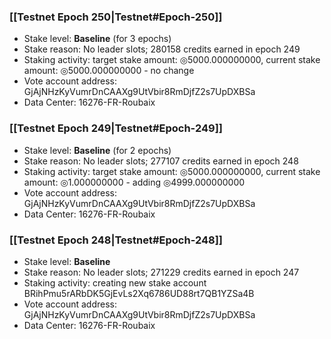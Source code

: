 ### [[Testnet Epoch 250|Testnet#Epoch-250]]
* Stake level: **Baseline** (for 3 epochs)
* Stake reason: No leader slots; 280158 credits earned in epoch 249
* Staking activity: target stake amount: ◎5000.000000000, current stake amount: ◎5000.000000000 - no change
* Vote account address: GjAjNHzKyVumrDnCAAXg9UtVbir8RmDjfZ2s7UpDXBSa
* Data Center: 16276-FR-Roubaix
### [[Testnet Epoch 249|Testnet#Epoch-249]]
* Stake level: **Baseline** (for 2 epochs)
* Stake reason: No leader slots; 277107 credits earned in epoch 248
* Staking activity: target stake amount: ◎5000.000000000, current stake amount: ◎1.000000000 - adding ◎4999.000000000
* Vote account address: GjAjNHzKyVumrDnCAAXg9UtVbir8RmDjfZ2s7UpDXBSa
* Data Center: 16276-FR-Roubaix
### [[Testnet Epoch 248|Testnet#Epoch-248]]
* Stake level: **Baseline**
* Stake reason: No leader slots; 271229 credits earned in epoch 247
* Staking activity: creating new stake account BRihPmu5rARbDK5GjEvLs2Xq6786UD88rt7QB1YZSa4B
* Vote account address: GjAjNHzKyVumrDnCAAXg9UtVbir8RmDjfZ2s7UpDXBSa
* Data Center: 16276-FR-Roubaix